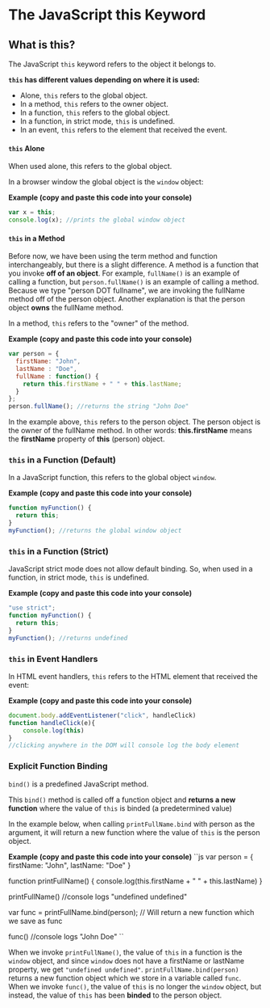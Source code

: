# The JavaScript this Keyword

## What is this?

The JavaScript `this` keyword refers to the object it belongs to. 

**`this` has different values depending on where it is used:**

* Alone, `this` refers to the global object.
* In a method, `this` refers to the owner object.
* In a function, `this` refers to the global object.
* In a function, in strict mode, `this` is undefined.
* In an event, `this` refers to the element that received the event.
 
#### `this` Alone

When used alone, this refers to the global object.

In a browser window the global object is the `window` object:

**Example (copy and paste this code into your console)**
```js 
var x = this;
console.log(x); //prints the global window object
```
 

#### `this` in a Method

Before now, we have been using the term method and function interchangeably, but there is a slight difference. A method is a function that you invoke **off of an object**. For example, `fullName()` is an example of calling a function, but `person.fullName()` is an example of calling a method. Because we type "person DOT fullname", we are invoking the fullName method off of the person object. Another explanation is that the person object **owns** the fullName method. 

In a method, `this` refers to the "owner" of the method.

**Example (copy and paste this code into your console)**
```js
var person = {
  firstName: "John",
  lastName : "Doe",
  fullName : function() {
    return this.firstName + " " + this.lastName;
  }
};
person.fullName(); //returns the string "John Doe" 
```
 
In the example above, `this` refers to the person object.
The person object is the owner of the fullName method. In other words: **this.firstName** means the **firstName** property of **this** (person) object.




### `this` in a Function (Default)

In a JavaScript function, this refers to the global object `window`.

**Example (copy and paste this code into your console)**
```js
function myFunction() {
  return this;
}
myFunction(); //returns the global window object
```
 
### `this` in a Function (Strict)

JavaScript strict mode does not allow default binding.
So, when used in a function, in strict mode, `this` is undefined.

**Example (copy and paste this code into your console)**
```js
"use strict";
function myFunction() {
  return this;
}
myFunction(); //returns undefined
```
 

### `this` in Event Handlers

In HTML event handlers, `this` refers to the HTML element that received the event:

**Example (copy and paste this code into your console)**
```js
document.body.addEventListener("click", handleClick)
function handleClick(e){
	console.log(this)
}
//clicking anywhere in the DOM will console log the body element
```

### Explicit Function Binding

`bind()` is a predefined JavaScript method.

This `bind()` method is called off a function object and **returns a new function** where the value of `this` is binded (a predetermined value)

In the example below, when calling `printFullName.bind` with person as the argument, it will return a new function where the value of `this` is the person object. 

**Example (copy and paste this code into your console)**
``js
var person = {
  firstName: "John",
lastName: "Doe" 
}

function printFullName() {
	console.log(this.firstName + " " + this.lastName)
}

printFullName() //console logs "undefined undefined"

var func = printFullName.bind(person);  // Will return a new function which we save as func

func() //console logs "John Doe"
``
 
When we invoke `printFullName()`, the value of `this` in a function is the `window` object, and since `window` does not have a firstName or lastName property, we get `"undefined undefined"`.  `printFullName.bind(person)` returns a new function object which we store in a variable called `func`. When we invoke `func()`, the value of `this` is no longer the `window` object, but instead, the value of `this` has been **binded** to the person object.          
